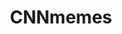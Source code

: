 ---
title: CNNmemes
crosslinks:
- livven
- The_Donald
- REEEEEEEEEE
- ShitPoliticsSays
- EnoughTrumpSpam
- legaladvice
- coaxedintoasnafu
- PoliticalHumor
- conspiracy
- TheMemeWars
- WayOfTheBern
- politics
- TopMindsOfReddit
- TheNewRight
- uncensorednews
- circlejerk
- dankmemes
- wtfstockphotos
- restorethefourth
- pics
---